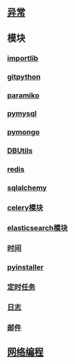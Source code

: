 ## [异常](异常.md)

## 模块

### [importlib](importlib.md)

### [gitpython](GitPython.md)

### [paramiko](paramiko.md)

### [pymysql](PyMysql.md)

### [pymongo](PyMongo.md)

### [DBUtils](DBUtils.md)

### [redis](Redis.md)

### [sqlalchemy](SQLAlchemy.md)

### [celery模块](Celery.md)

### [elasticsearch模块](ElasticSearch.md)

### [时间](时间.md)

### [pyinstaller](PyInstaller.md)

### [定时任务](scheduler.md)

### [日志](日志.md)

### [邮件](邮件.md)

## [网络编程](网络编程.md)